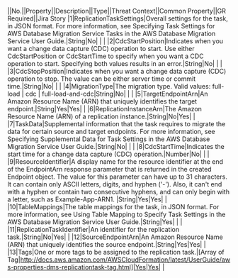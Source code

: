 ||No.||Property||Description||Type||Threat Context||Common Property||GR Required||Jira Story
|1|ReplicationTaskSettings|Overall settings for the task, in JSON format. For more information, see  Specifying Task Settings for AWS Database Migration Service Tasks in the  AWS Database Migration Service User Guide.|String|No| | |
|2|CdcStartPosition|Indicates when you want a change data capture (CDC) operation to start. Use either CdcStartPosition or CdcStartTime to specify when you want a CDC operation to start. Specifying both values results in an error.|String|No| | |
|3|CdcStopPosition|Indicates when you want a change data capture (CDC) operation to stop. The value can be either server time or commit time.|String|No| | |
|4|MigrationType|The migration type. Valid values: full-load | cdc | full-load-and-cdc|String|No| | |
|5|TargetEndpointArn|An Amazon Resource Name (ARN) that uniquely identifies the target endpoint.|String|Yes|Yes| |
|6|ReplicationInstanceArn|The Amazon Resource Name (ARN) of a replication instance.|String|No|Yes| |
|7|TaskData|Supplemental information that the task requires to migrate the data for certain source and target endpoints.  For more information, see Specifying Supplemental Data for Task Settings in the  AWS Database Migration Service User Guide.|String|No| | |
|8|CdcStartTime|Indicates the start time for a change data capture (CDC) operation.|Number|No| | |
|9|ResourceIdentifier|A display name for the resource identifier at the end of the EndpointArn response parameter that is returned in the created Endpoint object. The value for this parameter can have up to 31 characters. It can contain only ASCII letters, digits, and hyphen ('-'). Also, it can't end with a hyphen or contain two consecutive hyphens, and can only begin with a letter, such as Example-App-ARN1. |String|Yes|Yes| |
|10|TableMappings|The table mappings for the task, in JSON format. For more information, see  Using Table Mapping to Specify Task Settings in the  AWS Database Migration Service User Guide.|String|Yes| | |
|11|ReplicationTaskIdentifier|An identifier for the replication task.|String|No|Yes| |
|12|SourceEndpointArn|An Amazon Resource Name (ARN) that uniquely identifies the source endpoint.|String|Yes|Yes| |
|13|Tags|One or more tags to be assigned to the replication task.|[Array of Tag|http://docs.aws.amazon.com/AWSCloudFormation/latest/UserGuide/aws-properties-dms-replicationtask-tag.html]|Yes|Yes| |
